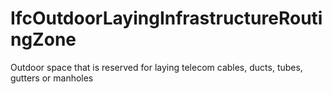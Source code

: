 IfcOutdoorLayingInfrastructureRoutingZone
=========================================
Outdoor space that is reserved for laying telecom cables, ducts, tubes,
gutters or manholes  


